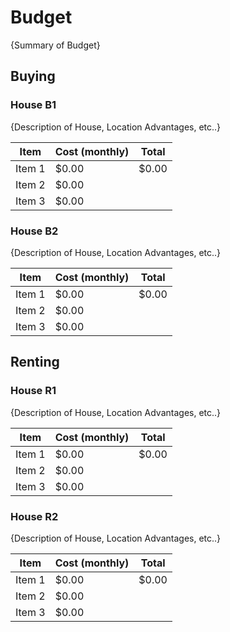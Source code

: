 # Budget

{Summary of Budget}

## Buying

### House B1
{Description of House, Location Advantages, etc..}

| Item        	| Cost (monthly)  	| Total |
| ------------- | ----------------- | ----- |
| Item 1   		| $0.00 			| $0.00
| Item 2   		| $0.00 			|
| Item 3   		| $0.00 			|

### House B2
{Description of House, Location Advantages, etc..}

| Item        	| Cost (monthly)  	| Total |
| ------------- | ----------------- | ----- |
| Item 1   		| $0.00 			| $0.00
| Item 2   		| $0.00 			|
| Item 3   		| $0.00 			|

## Renting


### House R1
{Description of House, Location Advantages, etc..}

| Item        	| Cost (monthly)  	| Total |
| ------------- | ----------------- | ----- |
| Item 1   		| $0.00 			| $0.00
| Item 2   		| $0.00 			|
| Item 3   		| $0.00 			|

### House R2
{Description of House, Location Advantages, etc..}

| Item        	| Cost (monthly)  	| Total |
| ------------- | ----------------- | ----- |
| Item 1   		| $0.00 			| $0.00
| Item 2   		| $0.00 			|
| Item 3   		| $0.00 			|